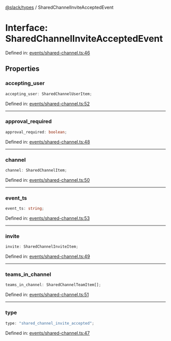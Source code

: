 [@slack/types](../index.md) / SharedChannelInviteAcceptedEvent

# Interface: SharedChannelInviteAcceptedEvent

Defined in: [events/shared-channel.ts:46](https://github.com/slackapi/node-slack-sdk/blob/main/packages/types/src/events/shared-channel.ts#L46)

## Properties

### accepting\_user

```ts
accepting_user: SharedChannelUserItem;
```

Defined in: [events/shared-channel.ts:52](https://github.com/slackapi/node-slack-sdk/blob/main/packages/types/src/events/shared-channel.ts#L52)

***

### approval\_required

```ts
approval_required: boolean;
```

Defined in: [events/shared-channel.ts:48](https://github.com/slackapi/node-slack-sdk/blob/main/packages/types/src/events/shared-channel.ts#L48)

***

### channel

```ts
channel: SharedChannelItem;
```

Defined in: [events/shared-channel.ts:50](https://github.com/slackapi/node-slack-sdk/blob/main/packages/types/src/events/shared-channel.ts#L50)

***

### event\_ts

```ts
event_ts: string;
```

Defined in: [events/shared-channel.ts:53](https://github.com/slackapi/node-slack-sdk/blob/main/packages/types/src/events/shared-channel.ts#L53)

***

### invite

```ts
invite: SharedChannelInviteItem;
```

Defined in: [events/shared-channel.ts:49](https://github.com/slackapi/node-slack-sdk/blob/main/packages/types/src/events/shared-channel.ts#L49)

***

### teams\_in\_channel

```ts
teams_in_channel: SharedChannelTeamItem[];
```

Defined in: [events/shared-channel.ts:51](https://github.com/slackapi/node-slack-sdk/blob/main/packages/types/src/events/shared-channel.ts#L51)

***

### type

```ts
type: "shared_channel_invite_accepted";
```

Defined in: [events/shared-channel.ts:47](https://github.com/slackapi/node-slack-sdk/blob/main/packages/types/src/events/shared-channel.ts#L47)
